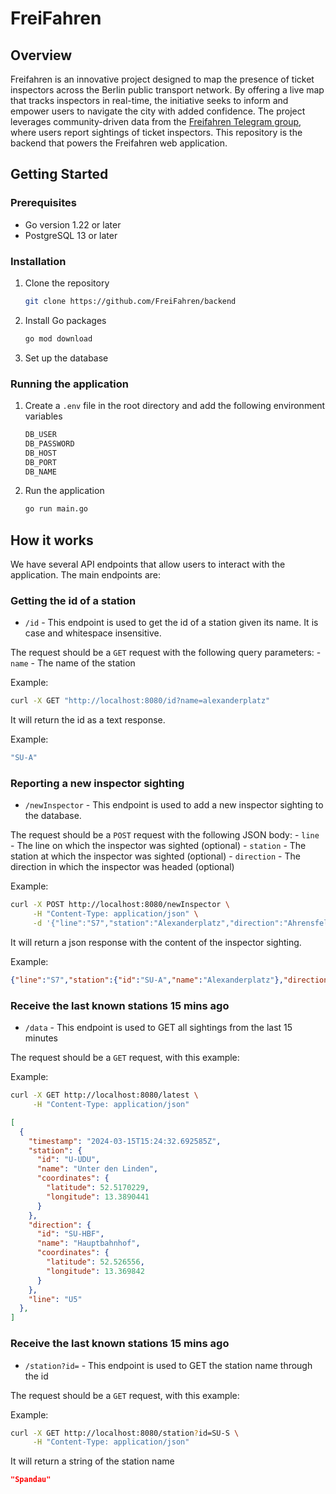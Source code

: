 # FreiFahren

## Overview

Freifahren is an innovative project designed to map the presence of ticket inspectors across the Berlin public transport network. By offering a live map that tracks inspectors in real-time, the initiative seeks to inform and empower users to navigate the city with added confidence. The project leverages community-driven data from the [Freifahren Telegram group](https://t.me/freifahren_BE), where users report sightings of ticket inspectors. This repository is the backend that powers the Freifahren web application.

## Getting Started

### Prerequisites

- Go version 1.22 or later
- PostgreSQL 13 or later

### Installation

1. Clone the repository
   ```sh
   git clone https://github.com/FreiFahren/backend
    ```

2. Install Go packages
    ```sh
    go mod download
    ```

3. Set up the database

### Running the application

1. Create a `.env` file in the root directory and add the following environment variables
    ```sh
    DB_USER
    DB_PASSWORD
    DB_HOST
    DB_PORT  
    DB_NAME
    ```

2. Run the application
    ```sh
    go run main.go
    ```

## How it works

We have several API endpoints that allow users to interact with the application. The main endpoints are:

### Getting the id of a station

- `/id` - This endpoint is used to get the id of a station given its name. It is case and whitespace insensitive.

The request should be a `GET` request with the following query parameters:
    - `name` - The name of the station

Example:
```sh
curl -X GET "http://localhost:8080/id?name=alexanderplatz"
```

It will return the id as a text response.

Example:
```sh
"SU-A"
```

### Reporting a new inspector sighting

- `/newInspector` - This endpoint is used to add a new inspector sighting to the database.

The request should be a `POST` request with the following JSON body:
    - `line` - The line on which the inspector was sighted (optional)
    - `station` - The station at which the inspector was sighted (optional)
    - `direction` - The direction in which the inspector was headed (optional)

Example:
```sh
curl -X POST http://localhost:8080/newInspector \
     -H "Content-Type: application/json" \
     -d '{"line":"S7","station":"Alexanderplatz","direction":"Ahrensfelde"}'
```

It will return a json response with the content of the inspector sighting.

Example:
```json
{"line":"S7","station":{"id":"SU-A","name":"Alexanderplatz"},"direction":{"id":"S-Ah","name":"Ahrensfelde"}}
```

### Receive the last known stations 15 mins ago

- `/data` - This endpoint is used to GET all sightings from the last 15 minutes

The request should be a `GET` request, with this example:

Example:
```sh
curl -X GET http://localhost:8080/latest \
     -H "Content-Type: application/json" 

```

```json
[
  {
    "timestamp": "2024-03-15T15:24:32.692585Z",
    "station": {
      "id": "U-UDU",
      "name": "Unter den Linden",
      "coordinates": {
        "latitude": 52.5170229,
        "longitude": 13.3890441
      }
    },
    "direction": {
      "id": "SU-HBF",
      "name": "Hauptbahnhof",
      "coordinates": {
        "latitude": 52.526556,
        "longitude": 13.369842
      }
    },
    "line": "U5"
  },
]

```




### Receive the last known stations 15 mins ago

- `/station?id=` - This endpoint is used to GET the station name through the id


The request should be a `GET` request, with this example:

Example:
```sh
curl -X GET http://localhost:8080/station?id=SU-S \
     -H "Content-Type: application/json" 
```
It will return a string of the station name
```json
"Spandau"
```
